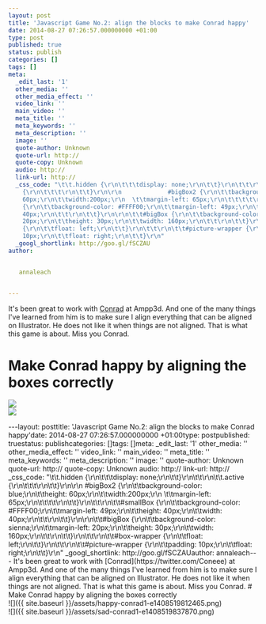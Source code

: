 ```yaml
---
layout: post
title: 'Javascript Game No.2: align the blocks to make Conrad happy'
date: 2014-08-27 07:26:57.000000000 +01:00
type: post
published: true
status: publish
categories: []
tags: []
meta:
  _edit_last: '1'
  other_media: ''
  other_media_effect: ''
  video_link: ''
  main_video: ''
  meta_title: ''
  meta_keywords: ''
  meta_description: ''
  image: ''
  quote-author: Unknown
  quote-url: http://
  quote-copy: Unknown
  audio: http://
  link-url: http://
  _css_code: "\t\t.hidden {\r\n\t\t\tdisplay: none;\r\n\t\t}\r\n\t\t\r\n\t\t.active
    {\r\n\t\t\t\r\n\t\t}\r\n\r\n             #bigBox2 {\r\n\t\tbackground-color: blue;\r\n\t\theight:
    60px;\r\n\t\twidth:200px;\r\n  \t\tmargin-left: 65px;\r\n\t\t\t\t\r\n\t\t}\r\n\t\t\r\n\t\t#smallBox
    {\r\n\t\tbackground-color: #FFFF00;\r\n\t\tmargin-left: 49px;\r\n\t\theight: 40px;\r\n\t\twidth:
    40px;\r\n\t\t\r\n\t\t}\r\n\r\n\t\t#bigBox {\r\n\t\tbackground-color: sienna;\r\n\t\tmargin-left:
    20px;\r\n\t\theight: 30px;\r\n\t\twidth: 160px;\r\n\t\t\r\n\t\t}\r\n\t\t\r\n\t\t#box-wrapper
    {\r\n\t\tfloat: left;\r\n\t\t}\r\n\t\t\r\n\t\t#picture-wrapper {\r\n\t\tpadding:
    10px;\r\n\t\tfloat: right;\r\n\t\t}\r\n"
  _googl_shortlink: http://goo.gl/fSCZAU
author:


   annaleach


---
```

<p>It's been great to work with <a href="https://twitter.com/Coneee">Conrad</a> at Ampp3d. And one of the many things I've learned from him is to make sure I align everything that can be aligned on Illustrator. He does not like it when things are not aligned. That is what this game is about. Miss you Conrad.</p>
<h1 id="heading"> Make Conrad happy by aligning the boxes correctly</h1>
<div id="box-wrapper">
<div class="boxes" id="bigBox2">
</div>
<div class="boxes" id="smallBox"></div>
<div class="boxes" id="bigBox2"></div>
<div class="boxes" id="bigBox"></div>
<div class="boxes" id="smallBox"></div>
<div class="boxes" id="bigBox"></div>
<div class="boxes" id="bigBox2"></div>
<div class="boxes" id="bigBox2"></div>
<div class="boxes" id="bigBox"></div>
</p></div>
<div id="picture-wrapper">
<div id="happy" class="hidden"><img src="{{ site.baseurl }}/assets/happy-conrad1-e1408519812465.png" /></div>
<div id="sad" class="active"><img src="{{ site.baseurl }}/assets/sad-conrad1-e1408519837870.png" /></div>
</p></div>
<p>		<script src="http://ajax.googleapis.com/ajax/libs/<br />
jquery/2.0.2/jquery.min.js"></script></p>
<p><script src="http://annaleach.net/wp-content/uploads/2014/08/animate.js"><br />
		</script></p>
---layout: posttitle: 'Javascript Game No.2: align the blocks to make Conrad happy'date: 2014-08-27 07:26:57.000000000 +01:00type: postpublished: truestatus: publishcategories: []tags: []meta:  _edit_last: '1'  other_media: ''  other_media_effect: ''  video_link: ''  main_video: ''  meta_title: ''  meta_keywords: ''  meta_description: ''  image: ''  quote-author: Unknown  quote-url: http://  quote-copy: Unknown  audio: http://  link-url: http://  _css_code: "\t\t.hidden {\r\n\t\t\tdisplay: none;\r\n\t\t}\r\n\t\t\r\n\t\t.active    {\r\n\t\t\t\r\n\t\t}\r\n\r\n             #bigBox2 {\r\n\t\tbackground-color: blue;\r\n\t\theight:    60px;\r\n\t\twidth:200px;\r\n  \t\tmargin-left: 65px;\r\n\t\t\t\t\r\n\t\t}\r\n\t\t\r\n\t\t#smallBox    {\r\n\t\tbackground-color: #FFFF00;\r\n\t\tmargin-left: 49px;\r\n\t\theight: 40px;\r\n\t\twidth:    40px;\r\n\t\t\r\n\t\t}\r\n\r\n\t\t#bigBox {\r\n\t\tbackground-color: sienna;\r\n\t\tmargin-left:    20px;\r\n\t\theight: 30px;\r\n\t\twidth: 160px;\r\n\t\t\r\n\t\t}\r\n\t\t\r\n\t\t#box-wrapper    {\r\n\t\tfloat: left;\r\n\t\t}\r\n\t\t\r\n\t\t#picture-wrapper {\r\n\t\tpadding:    10px;\r\n\t\tfloat: right;\r\n\t\t}\r\n"  _googl_shortlink: http://goo.gl/fSCZAUauthor:   annaleach---
It's been great to work with [Conrad](https://twitter.com/Coneee) at Ampp3d. And one of the many things I've learned from him is to make sure I align everything that can be aligned on Illustrator. He does not like it when things are not aligned. That is what this game is about. Miss you Conrad.
#  Make Conrad happy by aligning the boxes correctly
<div id="box-wrapper"><div class="boxes" id="bigBox2"></div><div class="boxes" id="smallBox"></div><div class="boxes" id="bigBox2"></div><div class="boxes" id="bigBox"></div><div class="boxes" id="smallBox"></div><div class="boxes" id="bigBox"></div><div class="boxes" id="bigBox2"></div><div class="boxes" id="bigBox2"></div><div class="boxes" id="bigBox"></div></div><div id="picture-wrapper"><div id="happy" class="hidden">![]({{ site.baseurl }}/assets/happy-conrad1-e1408519812465.png)</div><div id="sad" class="active">![]({{ site.baseurl }}/assets/sad-conrad1-e1408519837870.png)</div></div>


<br />
